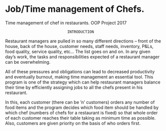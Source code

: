 # Job/Time management of Chefs.
Time management of chef in restaurants. OOP Project 2017

   

                                INTRODUCTION


Restaurant managers are pulled in so many different directions – front of the house, 
back of the house, customer needs, staff needs, inventory, P&Ls, food quality, 
service quality, etc… The list goes on and on. In any given day’s work, the tasks
and responsibilities expected of a restaurant manager can be overwhelming.


All of these pressures and obligations can lead to decreased productivity and
eventually burnout, making time management an essential tool. This program 
is  one of the strategy which can help restaurant managers balance their time 
by efficiently assigning jobs to all the chefs present in his restaurant.


In this, each customer (there can be ’n’ customers) orders any number of food 
items and the program decides which food item should be handled by which chef
(numbers of chefs for a restaurant is fixed) so that whole order of each 
customer reaches their table taking as minimum time as possible. Also, customers
are given priority on the basis of who orders first.


    
